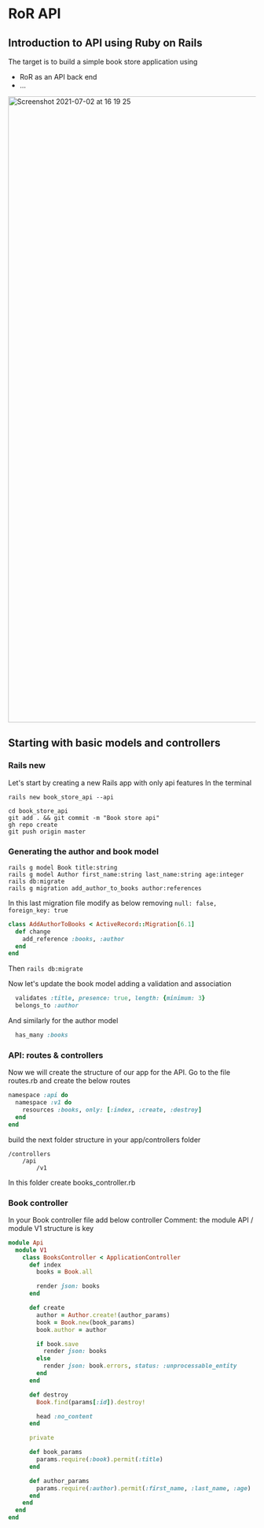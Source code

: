 # RoR API
## Introduction to API using Ruby on Rails

The target is to build a simple book store application using
 - RoR as an API back end
 - ...

<img width="1272" alt="Screenshot 2021-07-02 at 16 19 25" src="https://user-images.githubusercontent.com/33062224/124288579-9f841700-db51-11eb-9746-d943bf014b38.png">

## Starting with basic models and controllers

### Rails new

Let's start by creating a new Rails app with only api features
In the terminal
```
rails new book_store_api --api

cd book_store_api
git add . && git commit -m "Book store api"
gh repo create
git push origin master
```
### Generating the author and book model

```
rails g model Book title:string
rails g model Author first_name:string last_name:string age:integer
rails db:migrate
rails g migration add_author_to_books author:references
```
In this last migration file modify as below removing `null: false, foreign_key: true`
```ruby
class AddAuthorToBooks < ActiveRecord::Migration[6.1]
  def change
    add_reference :books, :author
  end
end
```
Then `rails db:migrate`

Now let's update the book model adding a validation and association
```ruby
  validates :title, presence: true, length: {minimum: 3}
  belongs_to :author
```

And similarly for the author model
```ruby
  has_many :books
```

### API: routes & controllers

Now we will create the structure of our app for the API.
Go to the file routes.rb and create the below routes
```ruby
namespace :api do
  namespace :v1 do
    resources :books, only: [:index, :create, :destroy]
  end
end
```
build the next folder structure in your app/controllers folder
```
/controllers
    /api
        /v1
```
In this folder create books_controller.rb

### Book controller

In your Book controller file add below controller
Comment: the module API / module V1 structure is key
```ruby
module Api
  module V1
    class BooksController < ApplicationController
      def index
        books = Book.all

        render json: books
      end

      def create
        author = Author.create!(author_params)
        book = Book.new(book_params)
        book.author = author

        if book.save
          render json: books
        else
          render json: book.errors, status: :unprocessable_entity
        end
      end

      def destroy
        Book.find(params[:id]).destroy!

        head :no_content
      end

      private

      def book_params
        params.require(:book).permit(:title)
      end

      def author_params
        params.require(:author).permit(:first_name, :last_name, :age)
      end
    end
  end
end
```

